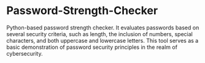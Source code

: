# Password-Strength-Checker
Python-based password strength checker. It evaluates passwords based on several security criteria, such as length, the inclusion of numbers, special characters, and both uppercase and lowercase letters. This tool serves as a basic demonstration of password security principles in the realm of cybersecurity.
